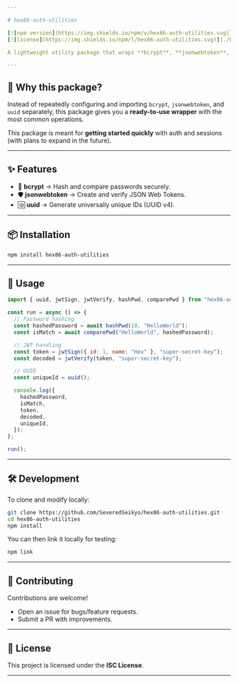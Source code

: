 ```yaml
---

# hex86-auth-utilities

[![npm version](https://img.shields.io/npm/v/hex86-auth-utilities.svg)](https://www.npmjs.com/package/hex86-auth-utilities)
[![license](https://img.shields.io/npm/l/hex86-auth-utilities.svg)](./LICENSE)

A lightweight utility package that wraps **bcrypt**, **jsonwebtoken**, and **uuid** to give you the essentials for **authentication, session management, and unique ID generation** in your Node.js web apps.

---
```


## 🚀 Why this package?

Instead of repeatedly configuring and importing `bcrypt`, `jsonwebtoken`, and `uuid` separately, this package gives you a **ready-to-use wrapper** with the most common operations.

This package is meant for **getting started quickly** with auth and sessions (with plans to expand in the future).

---

## ✨ Features

* 🔑 **bcrypt** → Hash and compare passwords securely.
* 🛡 **jsonwebtoken** → Create and verify JSON Web Tokens.
* 🆔 **uuid** → Generate universally unique IDs (UUID v4).

---

## 📦 Installation

```bash
npm install hex86-auth-utilities
```

---

## 📖 Usage

```js
import { uuid, jwtSign, jwtVerify, hashPwd, comparePwd } from "hex86-auth-utilities";

const run = async () => {
  // Password hashing
  const hashedPassword = await hashPwd(10, "HelloWorld");
  const isMatch = await comparePwd("HelloWorld", hashedPassword);

  // JWT handling
  const token = jwtSign({ id: 1, name: "Hex" }, "super-secret-key");
  const decoded = jwtVerify(token, "super-secret-key");

  // UUID
  const uniqueId = uuid();

  console.log({
    hashedPassword,
    isMatch,
    token,
    decoded,
    uniqueId,
  });
};

run();
```

---

## 🛠 Development

To clone and modify locally:

```bash
git clone https://github.com/SeveredSeikyo/hex86-auth-utilities.git
cd hex86-auth-utilities
npm install
```

You can then link it locally for testing:

```bash
npm link
```

---

## 🤝 Contributing

Contributions are welcome!

* Open an issue for bugs/feature requests.
* Submit a PR with improvements.

---

## 📜 License

This project is licensed under the **ISC License**.

---